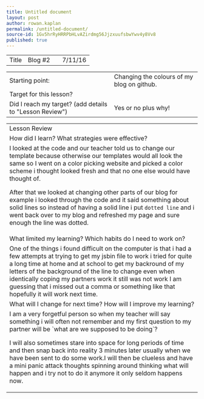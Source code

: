 ```yaml
---
title: Untitled document
layout: post
author: rowan.kaplan
permalink: /untitled-document/
source-id: 1Gv5hrRyHRRPbHLvAZirdmg56JjzxuufsbwYwv4y8Vv8
published: true
---
```

<table>
  <tr>
    <td>Title</td>
    <td>Blog #2</td>
    <td></td>
    <td>7/11/16</td>
  </tr>
</table>


<table>
  <tr>
    <td>Starting point:</td>
    <td>Changing the colours of my blog on github.</td>
  </tr>
  <tr>
    <td>Target for this lesson?</td>
    <td></td>
  </tr>
  <tr>
    <td>Did I reach my target? 
(add details to "Lesson Review")</td>
    <td>Yes or no plus why! </td>
  </tr>
</table>


<table>
  <tr>
    <td>Lesson Review</td>
  </tr>
  <tr>
    <td>How did I learn? What strategies were effective? </td>
  </tr>
  <tr>
    <td>I looked at the code and our teacher told us to change our template because otherwise our templates would all look the same so I went on a color picking website and picked a color scheme i thought looked fresh and that no one else would have thought of.

After that we looked at changing other parts of our blog for example i looked through the code and it said something about solid lines so instead of having a solid line i put `dotted line` and i went back over to my blog and refreshed my page and sure enough the line was dotted.</td>
  </tr>
  <tr>
    <td>What limited my learning? Which habits do I need to work on? </td>
  </tr>
  <tr>
    <td>One of the things i found difficult on the computer is that i had a few attempts at trying to get my jsbin file to work i tried for quite a long time at home and at school to get my backround of my letters of the background of the line to change even when identically coping my partners work it still was not work I am guessing that i missed out a comma or something like that hopefully it will work next time.</td>
  </tr>
  <tr>
    <td>What will I change for next time? How will I improve my learning?</td>
  </tr>
  <tr>
    <td>I am a very forgetful person so when my teacher will say something i will often not remember and my first question to my partner will be `what are we supposed to be doing`?

I will also sometimes stare into space for long periods of time and then snap back into reality 3 minutes later usually when we have been sent to do some work.I will then be clueless and have a mini panic attack thoughts spinning around thinking what will happen and i try not to do it anymore it only seldom happens now.</td>
  </tr>
</table>


